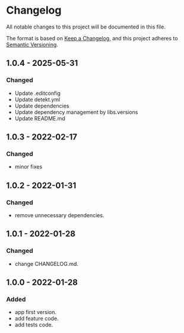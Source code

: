 # Changelog

All notable changes to this project will be documented in this file.

The format is based on [Keep a Changelog](https://keepachangelog.com/en/1.0.0/), and this project adheres
to [Semantic Versioning](https://semver.org/spec/v2.0.0.html).

## 1.0.4 - 2025-05-31

### Changed

- Update .editconfig
- Update detekt.yml
- Update dependencies
- Update dependency management by libs.versions
- Update README.md

## 1.0.3 - 2022-02-17

### Changed

- minor fixes

## 1.0.2 - 2022-01-31

### Changed

- remove unnecessary dependencies.

## 1.0.1 - 2022-01-28

### Changed

- change CHANGELOG.md.

## 1.0.0 - 2022-01-28

### Added

- app first version.
- add feature code.
- add tests code.
